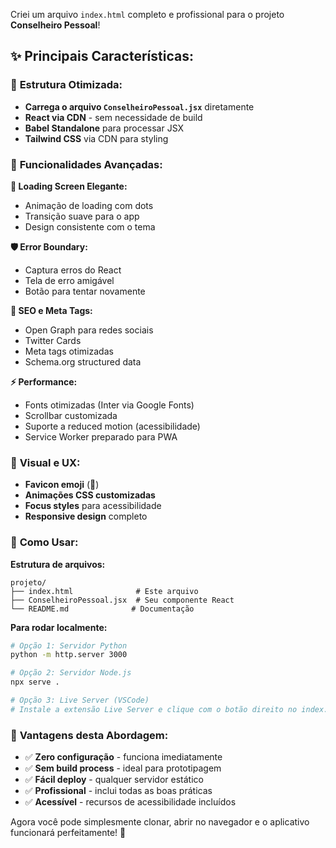 Criei um arquivo `index.html` completo e profissional para o projeto **Conselheiro Pessoal**! 

## ✨ Principais Características:

### 🎯 **Estrutura Otimizada:**
- **Carrega o arquivo `ConselheiroPessoal.jsx`** diretamente
- **React via CDN** - sem necessidade de build
- **Babel Standalone** para processar JSX
- **Tailwind CSS** via CDN para styling

### 🚀 **Funcionalidades Avançadas:**

**🎨 Loading Screen Elegante:**
- Animação de loading com dots
- Transição suave para o app
- Design consistente com o tema

**🛡️ Error Boundary:**
- Captura erros do React
- Tela de erro amigável
- Botão para tentar novamente

**📱 SEO e Meta Tags:**
- Open Graph para redes sociais
- Twitter Cards
- Meta tags otimizadas
- Schema.org structured data

**⚡ Performance:**
- Fonts otimizadas (Inter via Google Fonts)
- Scrollbar customizada
- Suporte a reduced motion (acessibilidade)
- Service Worker preparado para PWA

### 🎨 **Visual e UX:**
- **Favicon emoji** (🌟)
- **Animações CSS customizadas**
- **Focus styles** para acessibilidade
- **Responsive design** completo

### 🔧 **Como Usar:**

**Estrutura de arquivos:**
```
projeto/
├── index.html              # Este arquivo
├── ConselheiroPessoal.jsx  # Seu componente React
└── README.md              # Documentação
```

**Para rodar localmente:**
```bash
# Opção 1: Servidor Python
python -m http.server 3000

# Opção 2: Servidor Node.js
npx serve .

# Opção 3: Live Server (VSCode)
# Instale a extensão Live Server e clique com o botão direito no index.html
```

### 🌟 **Vantagens desta Abordagem:**
- ✅ **Zero configuração** - funciona imediatamente
- ✅ **Sem build process** - ideal para prototipagem
- ✅ **Fácil deploy** - qualquer servidor estático
- ✅ **Profissional** - inclui todas as boas práticas
- ✅ **Acessível** - recursos de acessibilidade incluídos

Agora você pode simplesmente clonar, abrir no navegador e o aplicativo funcionará perfeitamente! 🎯
